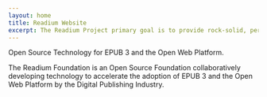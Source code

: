 ```yaml
---
layout: home
title: Readium Website
excerpt: The Readium Project primary goal is to provide rock-solid, performant building blocks and applications for EPUB publications.
---
```


Open Source Technology for EPUB 3 and the Open Web Platform.

The Readium Foundation is an Open Source Foundation collaboratively developing technology 
to accelerate the adoption of EPUB 3 and the Open Web Platform by the Digital Publishing Industry.

